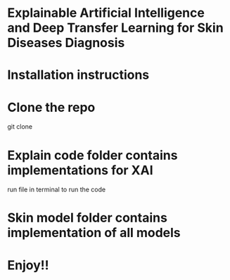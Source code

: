 # Explainable Artificial Intelligence and Deep Transfer Learning for Skin Diseases Diagnosis

# Installation instructions

# Clone the repo 
git clone 

# Explain code folder contains implementations for XAI
run file in terminal to run the code

# Skin model folder contains implementation of all models 

# Enjoy!!



